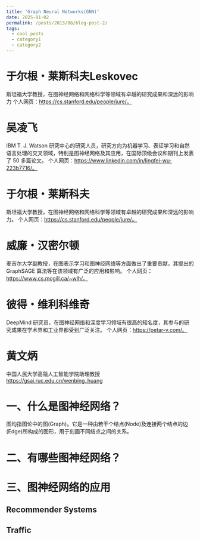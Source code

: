 ```yaml
---
title: 'Graph Neural Networks(GNN)'
date: 2025-01-02
permalink: /posts/2013/08/blog-post-2/
tags:
  - cool posts
  - category1
  - category2
---
```

于尔根・莱斯科夫Leskovec
======
斯坦福大学教授，在图神经网络和网络科学等领域有卓越的研究成果和深远的影响力
个人网页：https://cs.stanford.edu/people/jure/。

吴凌飞
======
IBM T. J. Watson 研究中心的研究人员，研究方向为机器学习、表征学习和自然语言处理的交叉领域，特别是图神经网络及其应用，在国际顶级会议和期刊上发表了 50 多篇论文。
个人网页：https://www.linkedin.com/in/lingfei-wu-223b7716/。

于尔根・莱斯科夫
======
斯坦福大学教授，在图神经网络和网络科学等领域有卓越的研究成果和深远的影响力。
个人网页：https://cs.stanford.edu/people/jure/。

威廉・汉密尔顿
======
麦吉尔大学副教授，在图表示学习和图神经网络等方面做出了重要贡献，其提出的 GraphSAGE 算法等在该领域有广泛的应用和影响。
个人网页：https://www.cs.mcgill.ca/~wlh/。

彼得・维利科维奇
======
DeepMind 研究员，在图神经网络和深度学习领域有很高的知名度，其参与的研究成果在学术界和工业界都受到广泛关注。
个人网页：https://petar-v.com/。


黄文炳
======
中国人民大学高瓴人工智能学院助理教授
https://gsai.ruc.edu.cn/wenbing_huang


一、什么是图神经网络？
======
图均指图论中的图(Graph)。它是一种由若干个结点(Node)及连接两个结点的边(Edge)所构成的图形，用于刻画不同结点之间的关系。


二、有哪些图神经网络？
======

三、图神经网络的应用
======

Recommender Systems
------


Traffic
------
